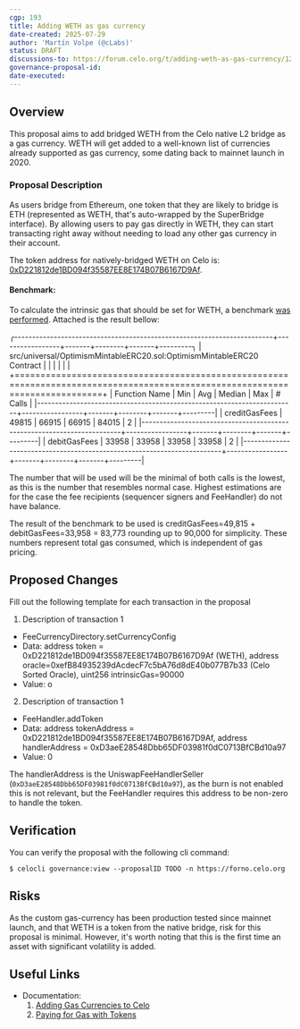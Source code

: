 ```yaml
---
cgp: 193
title: Adding WETH as gas currency
date-created: 2025-07-29
author: 'Martín Volpe (@cLabs)'
status: DRAFT
discussions-to: https://forum.celo.org/t/adding-weth-as-gas-currency/12047
governance-proposal-id:
date-executed:
---
```

 
## Overview

This proposal aims to add bridged WETH from the Celo native L2 bridge as a gas currency. WETH will get added to a well-known list of currencies already supported as gas currency, some dating back to mainnet launch in 2020.
 
### Proposal Description

As users bridge from Ethereum, one token that they are likely to bridge is ETH (represented as WETH, that's auto-wrapped by the SuperBridge interface). By allowing users to pay gas directly in WETH, they can start transacting right away without needing to load any other gas currency in their account.

The token address for natively-bridged WETH on Celo is: [0xD221812de1BD094f35587EE8E174B07B6167D9Af](https://celoscan.io/token/0xD221812de1BD094f35587EE8E174B07B6167D9Af).

#### Benchmark:

To calculate the intrinsic gas that should be set for WETH, a benchmark [was performed](https://github.com/celo-org/optimism/pull/400/files). Attached is the result bellow:

╭------------------------------------------------------------------------+-----------------+-------+--------+-------+---------╮
| src/universal/OptimismMintableERC20.sol:OptimismMintableERC20 Contract |                 |       |        |       |         |
+=============================================================================================================================+
| Function Name                                                          | Min             | Avg   | Median | Max   | # Calls |
|------------------------------------------------------------------------+-----------------+-------+--------+-------+---------|
| creditGasFees                                                          | 49815           | 66915 | 66915  | 84015 | 2       |
|------------------------------------------------------------------------+-----------------+-------+--------+-------+---------|
| debitGasFees                                                           | 33958           | 33958 | 33958  | 33958 | 2       |
|------------------------------------------------------------------------+-----------------+-------+--------+-------+---------|

The number that will be used will be the minimal of both calls is the lowest, as this is the number that resembles normal case. Highest estimations are for the case the fee recipients (sequencer signers and FeeHandler) do not have balance.

The result of the benchmark to be used is creditGasFees=49,815 + debitGasFees=33,958 = 83,773 rounding up to 90,000 for simplicity. These numbers represent total gas consumed, which is independent of gas pricing.


## Proposed Changes
 
Fill out the following template for each transaction in the proposal
 
1. Description of transaction 1
  - FeeCurrencyDirectory.setCurrencyConfig
  - Data: address token = 0xD221812de1BD094f35587EE8E174B07B6167D9Af (WETH), address oracle=0xefB84935239dAcdecF7c5bA76d8dE40b077B7b33 (Celo Sorted Oracle), uint256 intrinsicGas=90000
  - Value: o
2. Description of transaction 1
  - FeeHandler.addToken
  - Data: address tokenAddress = 0xD221812de1BD094f35587EE8E174B07B6167D9Af, address handlerAddress = 0xD3aeE28548Dbb65DF03981f0dC0713BfCBd10a97
  - Value: 0

The handlerAddress is the UniswapFeeHandlerSeller (`0xD3aeE28548Dbb65DF03981f0dC0713BfCBd10a97`), as the burn is not enabled this is not relevant, but the FeeHandler requires this address to be non-zero to handle the token.
 
## Verification
 
You can verify the proposal with the following cli command:

`$ celocli governance:view --proposalID TODO -n https://forno.celo.org`
 
## Risks
 
As the custom gas-currency has been production tested since mainnet launch, and that WETH is a token from the native bridge, risk for this proposal is minimal. However, it's worth noting that this is the first time an asset with significant volatility is added.
 
## Useful Links
* Documentation:
  1. [Adding Gas Currencies to Celo](https://docs.celo.org/learn/add-gas-currency)
  2. [Paying for Gas with Tokens](https://docs.celo.org/what-is-celo/about-celo-l1/protocol/transaction/erc20-transaction-fees)
